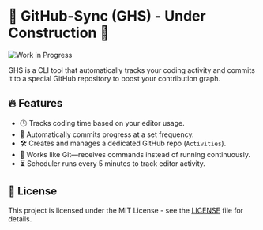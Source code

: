 # 🚧 GitHub-Sync (GHS) - Under Construction 🚧

![Work in Progress](https://media3.giphy.com/media/v1.Y2lkPTc5MGI3NjExaGJ2Mno5YWZ6OTd3YWhyNmwzZHNuOXRidW9vMWFtemNpcWFubWpxMyZlcD12MV9pbnRlcm5hbF9naWZfYnlfaWQmY3Q9Zw/Dh5q0sShxgp13DwrvG/giphy.gif)

GHS is a CLI tool that automatically tracks your coding activity and commits it to a special GitHub repository to boost your contribution graph.

## 🔥 Features
- 🕒 Tracks coding time based on your editor usage.
- 🔄 Automatically commits progress at a set frequency.
- 🛠️ Creates and manages a dedicated GitHub repo (`Activities`).
- 📌 Works like Git—receives commands instead of running continuously.
- ⏳ Scheduler runs every 5 minutes to track editor activity.


## 📜 License
This project is licensed under the MIT License - see the [LICENSE](LICENSE) file for details.

